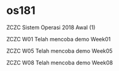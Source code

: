 # os181
ZCZC Sistem Operasi 2018 Awal (1)

ZCZC W01 Telah mencoba demo Week01

ZCZC W05 Telah mencoba demo Week05

ZCZC W08 Telah mencoba demo Week08
